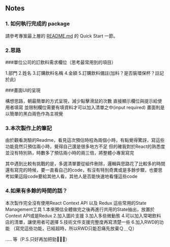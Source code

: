 ## Notes

### 1. 如何執行完成的 package

請參考專案最上層的 [README.md](../README.md#-quick-start) 的 Quick Start 一節。

### 2.思路

###單位公司的訂飲料需求欄位（思考最常用到的項目）

1.部門
2.姓名
3.訂購飲料名稱
4.金額
5.訂購飲料備註(加料？是否裝環保杯？註記於此)

###畫面UI的呈現

構想思路，朝最簡單的方式呈現，減少點擊滑鼠的次數
直接顯示欄位與提示給使用者填寫
並限制欄位需要有填資料才可以加入清單之中(input required)
畫面則是以簡單的黑白兩色作為主視覺

### 3.本次製作上的筆記

由於觀看測驗的Readme，看見這次預估時程為兩個小時，有點覺得驚訝，寫這些功能竟然只預估兩小時，覺得自己還是很多地方不足
但的確我對於React的熟悉度並沒有特別熟，時數多了預估兩小時的兩三倍，將整體小專案寫完

其中遇到比較有挑戰的是，多選清單要從組件刪除，邏輯與思路花了比較多的時間
還有寫完的時候，要一直看自己的code，有沒有特別奇異或是多餘步驟，也要思考如果這段code要給其他人看，其他人是否能快速地看懂這些code

### 4.如果有多餘的時間的話？

本次製作完全沒有使用React Context API 以及 Redux 這些常用的State Management工具
1.本來預估全體做完之後再進行共用的State抽出，放置於Context API或是Redux
2.加入圖片支援
3.加入多些微動態
4.可以加入常喝飲料店的清單，讓使用者可選擇
5.技術文件支援完整度再寫清楚一些
6.加入RWD的功能
（寫完這些功能，已經超時，所以RWD只能忍痛先放棄Ｑ＿Ｑ）

..... 等（P.S.只好再加把勁💪💪💪）
